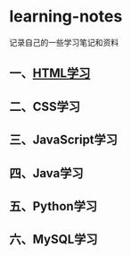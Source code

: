 # learning-notes
记录自己的一些学习笔记和资料
## 一、[HTML学习](#https://github.com/tao95/Learning-notes/tree/master/HTML)
## 二、CSS学习 ##
## 三、JavaScript学习 ##
## 四、Java学习 ##
## 五、Python学习 ##
## 六、MySQL学习 ##